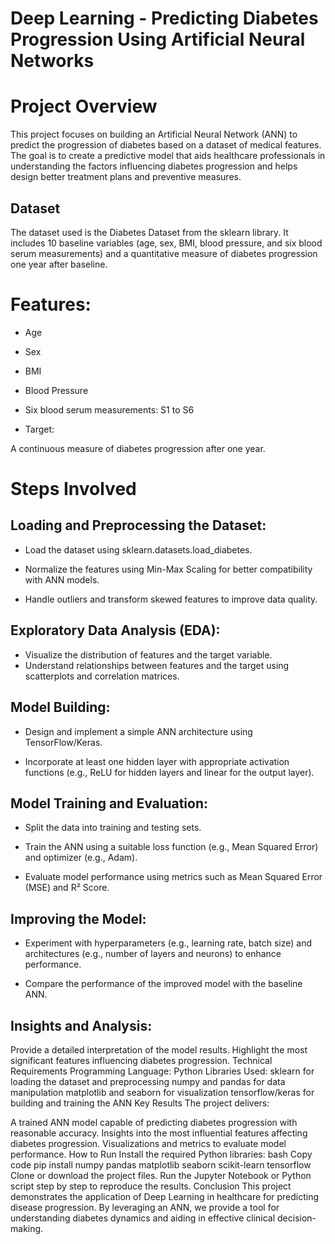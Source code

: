 # Deep Learning - Predicting Diabetes Progression Using Artificial Neural Networks

# Project Overview
This project focuses on building an Artificial Neural Network (ANN) to predict the progression of diabetes based on a dataset of medical features. The goal is to create a predictive model that aids healthcare professionals in understanding the factors influencing diabetes progression and helps design better treatment plans and preventive measures.

## Dataset
The dataset used is the Diabetes Dataset from the sklearn library. It includes 10 baseline variables (age, sex, BMI, blood pressure, and six blood serum measurements) and a quantitative measure of diabetes progression one year after baseline.

# Features:

+ Age
+ Sex
+ BMI
+ Blood Pressure
+ Six blood serum measurements: S1 to S6

+ Target:

A continuous measure of diabetes progression after one year.

# Steps Involved

## Loading and Preprocessing the Dataset:

* Load the dataset using sklearn.datasets.load_diabetes.
  
* Normalize the features using Min-Max Scaling for better compatibility with ANN models.
  
* Handle outliers and transform skewed features to improve data quality.

## Exploratory Data Analysis (EDA):

* Visualize the distribution of features and the target variable.
* Understand relationships between features and the target using scatterplots and correlation matrices.

## Model Building:

* Design and implement a simple ANN architecture using TensorFlow/Keras.
  
* Incorporate at least one hidden layer with appropriate activation functions (e.g., ReLU for hidden layers and linear for the output layer).
  
## Model Training and Evaluation:

* Split the data into training and testing sets.
  
* Train the ANN using a suitable loss function (e.g., Mean Squared Error) and optimizer (e.g., Adam).
  
* Evaluate model performance using metrics such as Mean Squared Error (MSE) and R² Score.

## Improving the Model:

* Experiment with hyperparameters (e.g., learning rate, batch size) and architectures (e.g., number of layers and neurons) to enhance performance.
  
* Compare the performance of the improved model with the baseline ANN.

## Insights and Analysis:

Provide a detailed interpretation of the model results.
Highlight the most significant features influencing diabetes progression.
Technical Requirements
Programming Language: Python
Libraries Used:
sklearn for loading the dataset and preprocessing
numpy and pandas for data manipulation
matplotlib and seaborn for visualization
tensorflow/keras for building and training the ANN
Key Results
The project delivers:

A trained ANN model capable of predicting diabetes progression with reasonable accuracy.
Insights into the most influential features affecting diabetes progression.
Visualizations and metrics to evaluate model performance.
How to Run
Install the required Python libraries:
bash
Copy code
pip install numpy pandas matplotlib seaborn scikit-learn tensorflow
Clone or download the project files.
Run the Jupyter Notebook or Python script step by step to reproduce the results.
Conclusion
This project demonstrates the application of Deep Learning in healthcare for predicting disease progression. By leveraging an ANN, we provide a tool for understanding diabetes dynamics and aiding in effective clinical decision-making.
